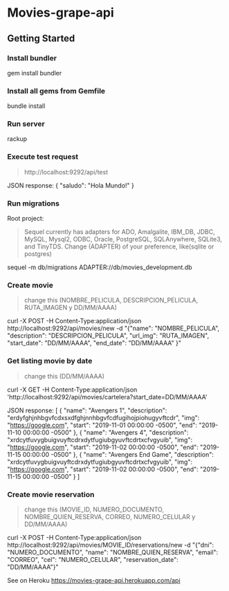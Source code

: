 # Movies-grape-api

## Getting Started

### Install bundler

gem install bundler


### Install all gems from Gemfile

bundle install


### Run server

rackup


### Execute test request

> http://localhost:9292/api/test

JSON response: 
{
  "saludo": "Hola Mundo!"
}


### Run migrations

Root project:
> Sequel currently has adapters for ADO, Amalgalite, IBM_DB, JDBC, MySQL, Mysql2, ODBC, Oracle, PostgreSQL, SQLAnywhere, SQLite3, and TinyTDS.
> Change (ADAPTER) of your preference, like(sqlite or postgres)

sequel -m db/migrations ADAPTER://db/movies_development.db


### Create movie
> change this (NOMBRE_PELICULA, DESCRIPCION_PELICULA, RUTA_IMAGEN y DD/MM/AAAA)

curl -X POST -H Content-Type:application/json http://localhost:9292/api/movies/new -d "{\"name\": \"NOMBRE_PELICULA\", \"description\": \"DESCRIPCION_PELICULA\", \"url_img\": \"RUTA_IMAGEN\", \"start_date\": \"DD/MM/AAAA\", \"end_date\": \"DD/MM/AAAA\" }"


### Get listing movie by date
> change this (DD/MM/AAAA)

curl -X GET -H Content-Type:application/json 'http://localhost:9292/api/movies/cartelera?start_date=DD/MM/AAAA'

JSON response: 
[
  {
    "name": "Avengers 1",
    "description": "erdyfghjnhbgvfcdxsxdfghjnnhbgvfcdfugihojpiohugyvftcdr",
    "img": "https://google.com",
    "start": "2019-11-01 00:00:00 -0500",
    "end": "2019-11-10 00:00:00 -0500"
  },
  {
    "name": "Avengers 4",
    "description": "xrdcytfuvygbuigvuyftcdrxdytfugiubgyuvftcdrtxcfvgyuib",
    "img": "https://google.com",
    "start": "2019-11-02 00:00:00 -0500",
    "end": "2019-11-15 00:00:00 -0500"
  },
  {
    "name": "Avengers End Game",
    "description": "xrdcytfuvygbuigvuyftcdrxdytfugiubgyuvftcdrtxcfvgyuib",
    "img": "https://google.com",
    "start": "2019-11-02 00:00:00 -0500",
    "end": "2019-11-15 00:00:00 -0500"
  }
]


### Create movie reservation
> change this (MOVIE_ID, NUMERO_DOCUMENTO, NOMBRE_QUIEN_RESERVA, CORREO, NUMERO_CELULAR y DD/MM/AAAA)

curl -X POST -H Content-Type:application/json http://localhost:9292/api/movies/MOVIE_ID/reservations/new -d "{\"dni\": \"NUMERO_DOCUMENTO\", \"name\": \"NOMBRE_QUIEN_RESERVA\", \"email\": \"CORREO\", \"cel\": \"NUMERO_CELULAR\", \"reservation_date\": \"DD/MM/AAAA\"}"

See on Heroku https://movies-grape-api.herokuapp.com/api
